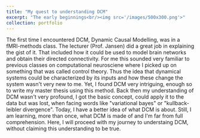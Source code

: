 ```yaml
---
title: "My quest to understanding DCM"
excerpt: "The early beginnings<br/><img src='/images/500x300.png'>"
collection: portfolio
---
```


The first time I encountered DCM, Dynamic Causal Modelling, was in a fMRI-methods class. The lecturer (Prof. Jansen) did a great job in explaining the gist of it. That included how it could be used to model brain networks and obtain their directed connectivity. For me this sounded very familiar to previous classes on computational neurosciene where I picked up on something that was called control theory. Thus the idea that dynamical systems could be characterized by its inputs and how these change the system wasn't very new to me. Yet, I found DCM very intriguing, enough so to write my master thesis using this method. Back then my understanding of DCM wasn't very profound, I got the basic concept, could apply it to the data but was lost, when facing words like "variational bayes" or "kullback-leibler divergence". Today, I have a better idea of what DCM is about. Still, I am learning, more than once, what DCM is made of and I'm far from full comprehension. Here, I will proceed with my journey to understaing DCM, without claiming this understanding to be true. 
